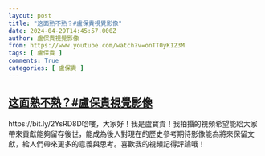 ```yaml
---
layout: post
title: "这面熟不熟？#盧保貴視覺影像"
date: 2024-04-29T14:45:57.000Z
author: 盧保貴視覺影像
from: https://www.youtube.com/watch?v=onTT0yK123M
tags: [ 盧保貴 ]
comments: True
categories: [ 盧保貴 ]
---
```

<!--1714401957000-->
[这面熟不熟？#盧保貴視覺影像](https://www.youtube.com/watch?v=onTT0yK123M)
------

<div>
https://bit.ly/2YsRD8D哈嘍，大家好！我是盧寶貴！我拍攝的視頻希望能給大家帶來貢獻能夠留存後世，能成為後人對現在的歷史參考期待影像能為將來保留文獻，給人們帶來更多的意義與思考。喜歡我的視頻記得評論哦！
</div>
